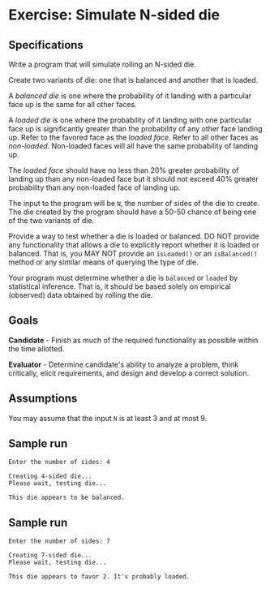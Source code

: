 Exercise: Simulate N-sided die
==============================

Specifications
--------------

Write a program that will simulate rolling an N-sided die.

Create two variants of die: one that is balanced and another that is loaded.

A _balanced die_ is one where the probability of it landing with a
particular face up is the same for all other faces.

A _loaded die_ is one where the probability of it landing with one particular
face up is significantly greater than the probability of any other face landing
up. Refer to the favored face as the _loaded face_. Refer to all other faces
as _non-loaded_. Non-loaded faces will all have the same probability of landing up.

The _loaded face_ should have no less than 20% greater probability of landing
up than any non-loaded face but it should not exceed 40% greater probability
than any non-loaded face of landing up.

The input to the program will be `N`, the number of sides of the die to
create. The die created by the program should have a 50-50 chance of being
one of the two variants of die.

Provide a way to test whether a die is loaded or balanced. DO NOT provide
any functionality that allows a die to explicitly report whether it is
loaded or balanced. That is, you MAY NOT provide an `isLoaded()` or an
`isBalanced()` method or any similar means of querying the type of die.

Your program must determine whether a die is `balanced` or `loaded` by
statistical inference. That is, it should be based solely on empirical
(observed) data obtained by rolling the die.

Goals
-----

**Candidate** - Finish as much of the required functionality as possible within
the time allotted.

**Evaluator** - Determine candidate's ability to analyze a problem, think
critically, elicit requirements, and design and develop a correct solution.

Assumptions
-----------

You may assume that the input `N` is at least 3 and at most 9.

Sample run
----------

    Enter the number of sides: 4

    Creating 4-sided die...
    Please wait, testing die...

    This die appears to be balanced.

Sample run
----------

    Enter the number of sides: 7

    Creating 7-sided die...
    Please wait, testing die...

    This die appears to favor 2. It's probably loaded.
